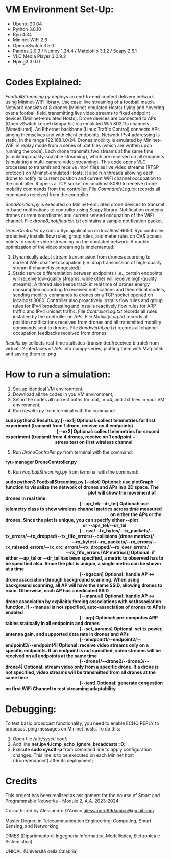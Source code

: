 # VM Environment Set-Up:
- Ubuntu 20.04
- Python 3.8.10
- Ryu 4.34
- Mininet-WiFi 2.6
- Open vSwitch 3.5.0
- Pandas 2.0.3 / Numpy 1.24.4 / Matplotlib 3.1.2 / Scapy 2.6.1
- VLC Media Player 3.0.9.2
- Hping3 3.0.0


# Codes Explained:

*FootballStreaming.py* deploys an end-to-end content delivery network using Mininet-WiFi library. Use case: live streaming of a football match.
Network consists of 8 drones (Mininet-emulated Hosts) flying and hovering over a football field, transmitting live video streams to fixed endpoint devices (Mininet-emulated Hosts).
Drone devices are connected to APs (Open vSwitch kernel datapaths) via emulated Wifi 802.11a channels (Wmediumd). An Ethernet backbone (Linux Traffic Control) connects APs among themselves and with client endpoints. Network IPv4 addressing is static, in the range 192.168.1.0/24.
Drones mobility is emulated by Mininet-WiFi in replay mode from a series of .dat files (which are written upon running the code).
Each drone transmits two streams at the same time (simulating quality-scalable streaming), which are received on all endpoints (simulating a multi-camera video streaming).
This code opens VLC processes to transmit and receive .mp4 files as live video streams (RTSP protocol) on Mininet-emulated Hosts. It also run threads allowing each drone to notify its current position and current WiFi channel occupation to the controller.
It opens a TCP socket on localhost:8080 to receive drone mobility commands from the controller. File *CommandsLog.txt* records all commands received from the controller.

*SendPosition.py* is executed on Mininet-emulated drone devices to transmit in-band notifications to controller using Scapy library. Notification conteins drones current coordinates and current sensed occupation of the WiFi channel. File *drone8_notification.txt* cointains a sample notification packet.

*DroneController.py* runs a Ryu application on localhost:6653. Ryu controller proactively installs flow rules, group rules, and meter rules on OVS access points to enable video streaming on the emulated network.
A double optimization of the video streaming is implemented:
1. Dynamically adapt stream transmission from drones according to current WiFi channel occupation (i.e. drop transmission of high-quality stream if channel is congested);
2. Static service differentiation between endpoints (i.e., certain endpoints will receive low-quality streams, while other will receive high-quality streams);
A thread also keeps track in real time of drones energy consumption according to received notifications and theoretical models, sending mobility commands to drones on a TCP socket opened on localhost:8080.
Controller also proactively installs flow rules and group rules for IPv4 broadcasting and installs reactively flow rules for ARP traffic and IPv4 unicast traffic.
File *ControllerLog.txt* records all rules installed by the controller on APs. File *MobilityLog.txt* records all position notifications received from drones and all transmitted mobility commands sent to drones. File *BandwidthLog.txt* records all channel occupation feedbacks received from drones.

*Results.py* collects real-time statistics (transmitted/received bitrate) from virtual L2 interfaces of APs into numpy series, plotting them with Matplotlib and saving them to .png.


# How to run a simulation:
1) Set-up identical VM environment;
2) Download all the codes in you VM environment;
3) Set in the codes all correct paths for .dat, .mp4, and .txt files in your VM environment;
4) Run *Results.py* from terminal with the command:

**sudo python3 Results.py [--ex1] Optional: collect telemetries for first experiment (transmit from 1 drone, receive on 4 endpoints)** <br>
&emsp; &emsp; &emsp; &emsp; &emsp; &emsp; &emsp; &emsp; &emsp; **[--ex2] Optional: collect telemetries for second experiment (transmit from 4 drones, receive on 1 endpoint + &emsp; &emsp; &emsp; &emsp; &emsp; &emsp; &emsp; &emsp; &emsp; &emsp; &emsp; &emsp; &emsp; &emsp; stress test on first wireless channel**
                                            
5) Run *DroneController.py* from terminal with the command:

**ryu-manager DroneController.py**

6) Run *FootballStreaming.py* from terminal with the command:

**sudo python3 FootballStreaming.py [--plot] Optional: use plotGraph function to visualize the network of drones and APs in a 2D space. The &emsp; &emsp; &emsp; &emsp; &emsp; &emsp; &emsp; &emsp; &emsp; &emsp; &emsp; &emsp; &emsp; &emsp; &emsp; &emsp; plot will show the movement of drones in real time** <br>
&emsp; &emsp; &emsp; &emsp; &emsp; &emsp; &emsp; &emsp; &emsp; &emsp; &emsp; &emsp; &emsp; **[--ap_tel/--dr_tel] Optional: use telemetry class to show wireless channel metrics across time measured &emsp; &emsp; &emsp; &emsp; &emsp; &emsp; &emsp; &emsp; &emsp; &emsp; &emsp; &emsp; &emsp; &emsp; &emsp; &emsp; &emsp; &emsp; &emsp; on either the APs or the drones. Since the plot is unique, you can specify either --plot &emsp; &emsp; &emsp; &emsp; &emsp; &emsp; &emsp; &emsp; &emsp; &emsp; &emsp; &emsp; &emsp; &emsp; &emsp; &emsp; &emsp; &emsp; &emsp; or --aps_tel/--dr_tel** <br>
&emsp; &emsp; &emsp; &emsp; &emsp; &emsp; &emsp; &emsp; &emsp; &emsp; &emsp; &emsp; &emsp; **[--rssi/--tx_bytes/--tx_packets/--tx_errors/--tx_dropped/--tx_fifo_errors/--collisions (drone metrics)/ &emsp; &emsp; &emsp; &emsp; &emsp; &emsp; &emsp; &emsp; &emsp; &emsp; &emsp; &emsp; &emsp; &emsp; --rx_bytes/--rx_packets/--rx_errors/--rx_missed_errors/--rx_crc_errors/--rx_dropped/--rx_over_errors/ &emsp; &emsp; &emsp; &emsp; &emsp; &emsp; &emsp; &emsp; &emsp; &emsp; &emsp; &emsp; &emsp; &emsp; --rx_fifo_errors (AP metrics)] Optional: if either --ap_tel or --dr_tel has been specified, a metric to observed has to be specified also. Since the plot is unique, a single metric can be shown at a time** <br>
&emsp; &emsp; &emsp; &emsp; &emsp; &emsp; &emsp; &emsp; &emsp; &emsp; &emsp; &emsp; &emsp; **[--bgscan] Optional: handle AP <-> drone association through background scanning. When using background scanning, all AP will have the same SSID, allowing drones to roam. Otherwise, each AP has a dedicated SSID** <br>
&emsp; &emsp; &emsp; &emsp; &emsp; &emsp; &emsp; &emsp; &emsp; &emsp; &emsp; &emsp; &emsp; **[--manual] Optional: handle AP <-> drone association by explicitly forcing associations with setAssociation function. If --manual is not specified, auto-association of drones to APs is enabled** <br>
&emsp; &emsp; &emsp; &emsp; &emsp; &emsp; &emsp; &emsp; &emsp; &emsp; &emsp; &emsp; &emsp; **[--arp] Optional: pre-computes ARP tables statically in all endpoints and drones** <br>
&emsp; &emsp; &emsp; &emsp; &emsp; &emsp; &emsp; &emsp; &emsp; &emsp; &emsp; &emsp; &emsp; **[--set_params] Optional: set tx power, antenna gain, and supported data rate in drones and APs** <br>
&emsp; &emsp; &emsp; &emsp; &emsp; &emsp; &emsp; &emsp; &emsp; &emsp; &emsp; &emsp; &emsp; **[--endpoint1/--endpoint2/--endpoint3/--endpoint4] Optional: receive video streams only on a specific endpoints. If an endpoint is not specified, video streams will be received on all endpoints at the same time** <br>
&emsp; &emsp; &emsp; &emsp; &emsp; &emsp; &emsp; &emsp; &emsp; &emsp; &emsp; &emsp; &emsp; **[--drone1/--drone2/--drone3/--drone4] Optional: stream video only from a specific drone. If a drone is not specified, video streams will be transmitted from all drones at the same time** <br>
&emsp; &emsp; &emsp; &emsp; &emsp; &emsp; &emsp; &emsp; &emsp; &emsp; &emsp; &emsp; &emsp; **[--test] Optional: generate congestion on first WiFi Channel to test streaming adaptability**


# Debugging:
To test basic broadcast functionality, you need to enable ECHO REPLY to broadcast ping messages on Mininet hosts. To do this:
1) Open file */etc/sysctl.conf*;
2) Add line **net.ipv4.icmp_echo_ignore_broadcasts=0**;
3) Execute **sudo sysctl -p** from command line to apply configuration changes. This line is to be executed on each Mininet host (drone/endpoint) after its deployment;

# Credits
This project has been realized as assignment for the course of Smart and Programmable Networks - Module 2, A.A. 2023-2024


Co-authored by Alessandro D'Amico <alessandro99damico@gmail.com>


Master Degree in Telecommunication Engineering: Computing, Smart Sensing, and Networking


DIMES (Dipartimento di Ingegneria Informatica, Modellistica, Elettronica e Sistemistica)


UNICAL (Università della Calabria)

